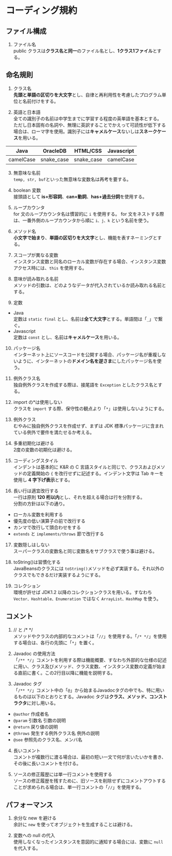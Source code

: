 # コーディング規約

## ファイル構成

1. ファイル名  
public クラスは**クラス名と同一**のファイル名とし、**1クラス1ファイル**とする。

## 命名規則

1. クラス名  
**先頭と単語の区切りを大文字**とし、自律と再利用性を考慮したプログラム単位と名前付けをする。

2. 英語と日本語  
全ての識別子の名前は中学生までに学習する程度の英単語を基本とする。  
ただし日本固有の名詞や、無理に英訳することでかえって可読性が低下する場合は、ローマ字を使用。識別子には**キャメルケース**ないしは**スネークケース**を用いる。

|Java|OracleDB|HTML/CSS|Javascript|
|:--:|:--:|:--:|:--:|
|camelCase|snake_case|snake_case|camelCase|

3. 無意味な名前  
`temp, str, buf`といった無意味な変数名は再考を要する。

4. boolean 変数  
接頭語として **is+形容詞**、**can+動詞**、**has+過去分詞**を使用する。

5. ループカウンタ  
for 文のループカウンタ名は慣習的に `i` を使用する。
for 文をネストする際は、一番外側のループカウンタから順に `i、j、k` という名前を使う。

6. メソッド名  
**小文字で始まり**、**単語の区切りを大文字**とし、機能を表すネーミングとする。

7. スコープが異なる変数  
インスタンス変数と同名のローカル変数が存在する場合、インスタンス変数アクセス時には、`this` を使用する。

8. 意味が読み取れる名前  
メソッドの引数は、どのようなデータが代入されているか読み取れる名前とする。

9. 定数  
  * Java  
    定数は `static final` とし、名前は**全て大文字**とする。単語間は「`_`」で繋ぐ。
  * Javascript  
    定数は `const` とし、名前は**キャメルケース**を用いる。

10. パッケージ名  
インターネット上にソースコードを公開する場合、パッケージ名が重複しないように、インターネットの**ドメイン名を逆さま**にしたパッケージ名を使う。

11. 例外クラス名  
独自例外クラスを作成する際は、接尾語を `Exception` としたクラス名とする。

12. import の*は使用しない  
クラスを `import` する際、保守性の観点より「`*`」は使用しないようにする。

13. 例外クラス  
むやみに独自例外クラスを作成せず、まずは JDK 標準パッケージに含まれている例外で要件を満たせるか考える。

14. 多重初期化は避ける  
2度の変数の初期化は避ける。

15. コーディングスタイル  
インデントは基本的に K&R の C 言語スタイルと同じで、クラスおよびメソッドの定義開始の `{` を改行せずに記述する。インデント文字は Tab キーを使用し **4 字下げ表示**とする。

16. 長い行は適宜改行する  
一行は原則 **120 桁以内**とし、それを超える場合は行を分割する。  
分割の方針は以下の通り。
* ローカル変数を利用する
* 優先度の低い演算子の前で改行する
* カンマで改行して頭合わせをする
* `extends` と `implements/throws` 節で改行する

17. 変数隠しはしない  
スーパークラスの変数名と同じ変数名をサブクラスで使う事は避ける。

18. toString()は習慣化する  
JavaBeansのクラスには `toString()`メソッドを必ず実装する。それ以外のクラスでもできるだけ実装するようにする。

19. コレクション  
環境が許せば JDK1.2 以降のコレクションクラスを用いる。すなわち `Vector、Hashtable、Enumeration` ではなく `ArrayList、HashMap` を使う。

## コメント

1. // と /* */  
メソッドやクラスの内部的なコメントは「`//`」を使用する。「`/* */`」を使用する場合は、各行の先頭に「`*`」を置く。

2. Javadoc の使用方法  
「`/** */`」コメントを利用する際は機能概要、すなわち外部的な仕様の記述に用い、クラス及びメソッド、クラス変数、インスタンス変数の定義が始まる直前に書く。この2行目以降に機能を説明する。

3. Javadoc タグ  
「`/** */`」コメント中の「`@`」から始まるJavadocタグの中でも、特に用いるものは以下のとおりとする。Javadoc タグは**クラス、メソッド、コンストラクタ**に対し用いる。
  * `@author` 作成者名
  * `@param` 引数名 引数の説明
  * `@return` 戻り値の説明
  * `@throws` 発生する例外クラス名 例外の説明
  * `@see` 参照先のクラス名、メンバ名

4. 長いコメント  
コメントが複数行に渡る場合は、最初の短い一文で何が言いたいかを書き、その後に長いコメントを付ける。

5. ソースの修正履歴には単一行コメントを使用する  
ソースの修正履歴を残すために、旧ソースを削除せずにコメントアウトすることが求められる場合は、単一行コメントの「`//`」を使用する。

## パフォーマンス

1. 余分な new を避ける  
余計に `new` を使ってオブジェクトを生成することは避ける。

2. 変数への null の代入  
使用しなくなったインスタンスを意図的に通知する場合には、変数に `null` を代入する。

